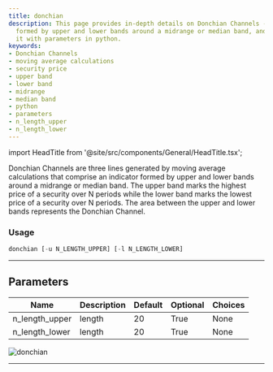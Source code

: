 ```yaml
---
title: donchian
description: This page provides in-depth details on Donchian Channels - an indicator
  formed by upper and lower bands around a midrange or median band, and how to use
  it with parameters in python.
keywords:
- Donchian Channels
- moving average calculations
- security price
- upper band
- lower band
- midrange
- median band
- python
- parameters
- n_length_upper
- n_length_lower
---
```


import HeadTitle from '@site/src/components/General/HeadTitle.tsx';

<HeadTitle title="donchian - Ta - Stocks - Reference | OpenBB Terminal Docs" />

Donchian Channels are three lines generated by moving average calculations that comprise an indicator formed by upper and lower bands around a midrange or median band. The upper band marks the highest price of a security over N periods while the lower band marks the lowest price of a security over N periods. The area between the upper and lower bands represents the Donchian Channel.

### Usage

```python
donchian [-u N_LENGTH_UPPER] [-l N_LENGTH_LOWER]
```

---

## Parameters

| Name | Description | Default | Optional | Choices |
| ---- | ----------- | ------- | -------- | ------- |
| n_length_upper | length | 20 | True | None |
| n_length_lower | length | 20 | True | None |

![donchian](https://user-images.githubusercontent.com/46355364/154310472-6cd5805f-b87f-4668-85a1-3e5dd7267848.png)

---
